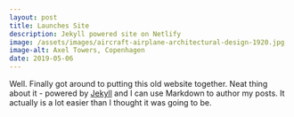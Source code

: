 ```yaml
---
layout: post
title: Launches Site
description: Jekyll powered site on Netlify
image: /assets/images/aircraft-airplane-architectural-design-1920.jpg
image-alt: Axel Towers, Copenhagen
date: 2019-05-06
---
```


Well. Finally got around to putting this old website together. Neat thing about it - powered by [Jekyll](http://jekyllrb.com) and I can use Markdown to author my posts. It actually is a lot easier than I thought it was going to be.

<script>window.alert('Report API...');</script>

